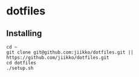 dotfiles
========

## Installing

```
cd ~
git clone git@github.com:jiikko/dotfiles.git || https://github.com/jiikko/dotfiles.git
cd dotfiles
./setup.sh
```
